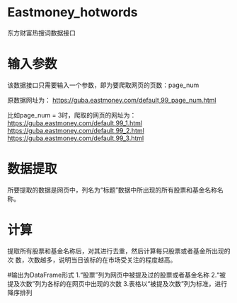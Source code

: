 # Eastmoney_hotwords
东方财富热搜词数据接口

# 输入参数 
该数据接口只需要输入一个参数，即为要爬取网页的页数：page_num

原数据网址为：
https://guba.eastmoney.com/default,99_page_num.html

比如page_num = 3时，爬取的网页的网址为：
https://guba.eastmoney.com/default,99_1.html
https://guba.eastmoney.com/default,99_2.html
https://guba.eastmoney.com/default,99_3.html

# 数据提取
所要提取的数据是网页中，列名为“标题”数据中所出现的所有股票和基金名称名称。

# 计算
提取所有股票和基金名称后，对其进行去重，然后计算每只股票或者基金所出现的次
数，次数越多，说明当日该标的在市场受关注的程度越高。

#输出为DataFrame形式
1.“股票”列为网页中被提及过的股票或者基金名称
2.“被提及次数”列为各标的在网页中出现的次数
3.表格以“被提及次数”列为标准，进行降序排列

